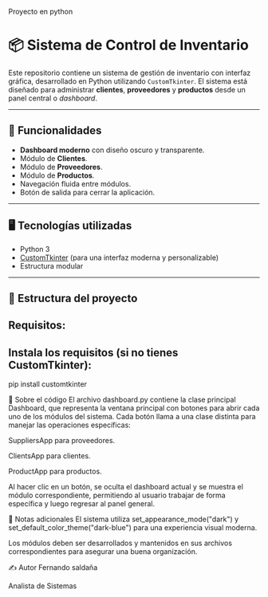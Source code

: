 Proyecto en python 
# 📦 Sistema de Control de Inventario

Este repositorio contiene un sistema de gestión de inventario con interfaz gráfica, desarrollado en Python utilizando `CustomTkinter`. El sistema está diseñado para administrar **clientes**, **proveedores** y **productos** desde un panel central o _dashboard_.

---

## 🎯 Funcionalidades

- **Dashboard moderno** con diseño oscuro y transparente.
- Módulo de **Clientes**.
- Módulo de **Proveedores**.
- Módulo de **Productos**.
- Navegación fluida entre módulos.
- Botón de salida para cerrar la aplicación.

---

## 🖥️ Tecnologías utilizadas

- Python 3
- [CustomTkinter](https://github.com/TomSchimansky/CustomTkinter) (para una interfaz moderna y personalizable)
- Estructura modular

---

## 📁 Estructura del proyecto

## Requisitos:
## Instala los requisitos (si no tienes CustomTkinter):

pip install customtkinter

🧠 Sobre el código
El archivo dashboard.py contiene la clase principal Dashboard, 
que representa la ventana principal con botones para abrir cada uno de los módulos del sistema. 
Cada botón llama a una clase distinta para manejar las operaciones específicas:

SuppliersApp para proveedores.

ClientsApp para clientes.

ProductApp para productos.

Al hacer clic en un botón, se oculta el dashboard actual y se muestra el módulo correspondiente,
 permitiendo al usuario trabajar de forma específica y luego regresar al panel general.

📌 Notas adicionales
El sistema utiliza set_appearance_mode("dark") y set_default_color_theme("dark-blue") para una experiencia visual moderna.

Los módulos deben ser desarrollados y mantenidos en sus archivos correspondientes para asegurar una buena organización.

✍️ Autor
Fernando saldaña

Analista de Sistemas

